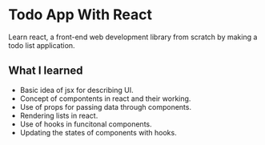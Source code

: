 # Todo App With React

Learn react, a front-end web development library from scratch by making a todo list application.

## What I learned

- Basic idea of jsx for describing UI.
- Concept of compontents in react and their working.
- Use of props for passing data through components.
- Rendering lists in react.
- Use of hooks in funcitonal components.
- Updating the states of components with hooks.
